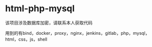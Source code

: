 # html-php-mysql
该项目涉及数据库加密，请联系本人获取代码

用到的有bind，docker，proxy，nginx，jenkins，gitlab，php，mysql，html，css，js，shell
